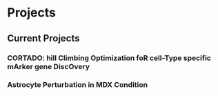 # Projects


## Current Projects


### CORTADO: hill Climbing Optimization foR cell-Type specific mArker gene DiscOvery

### Astrocyte Perturbation in MDX Condition
